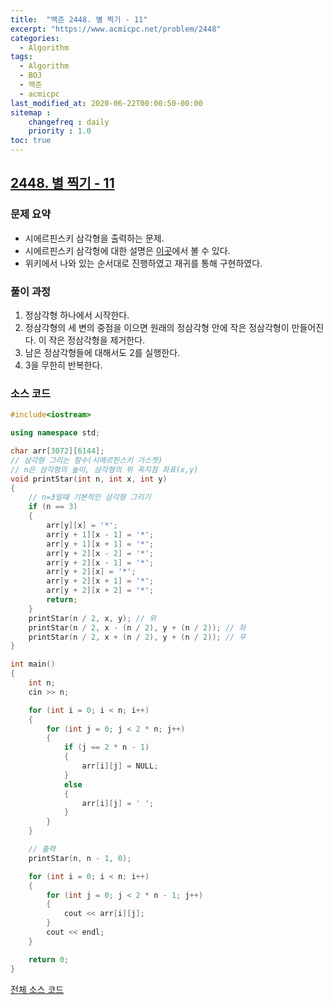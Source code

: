 ```yaml
---
title:  "백준 2448. 별 찍기 - 11"
excerpt: "https://www.acmicpc.net/problem/2448"
categories:
  - Algorithm
tags:
  - Algorithm
  - BOJ
  - 백준
  - acmicpc
last_modified_at: 2020-06-22T00:00:50-00:00
sitemap :
    changefreq : daily
    priority : 1.0
toc: true
---
```


## [2448. 별 찍기 - 11](https://www.acmicpc.net/problem/2448)
### 문제 요약
- 시에르핀스키 삼각형을 출력하는 문제.
- 시에르핀스키 삼각형에 대한 설명은 [이곳](https://ko.wikipedia.org/wiki/%EC%8B%9C%EC%97%90%EB%A5%B4%ED%95%80%EC%8A%A4%ED%82%A4_%EC%82%BC%EA%B0%81%ED%98%95)에서 볼 수 있다.
- 위키에서 나와 있는 순서대로 진행하였고 재귀를 통해 구현하였다.

### 풀이 과정
1. 정삼각형 하나에서 시작한다.
2. 정삼각형의 세 변의 중점을 이으면 원래의 정삼각형 안에 작은 정삼각형이 만들어진다. 이 작은 정삼각형을 제거한다.
3. 남은 정삼각형들에 대해서도 2를 실행한다.
4. 3을 무한히 반복한다.

### 소스 코드
```cpp
#include<iostream>

using namespace std;

char arr[3072][6144];
// 삼각형 그리는 함수(시에르핀스키 가스켓)
// n은 삼각형의 높이, 삼각형의 위 꼭지점 좌표(x,y)
void printStar(int n, int x, int y)
{
    // n=3일때 기본적인 삼각형 그리기
    if (n == 3)
    {
        arr[y][x] = '*';
        arr[y + 1][x - 1] = '*';
        arr[y + 1][x + 1] = '*';
        arr[y + 2][x - 2] = '*';
        arr[y + 2][x - 1] = '*';
        arr[y + 2][x] = '*';
        arr[y + 2][x + 1] = '*';
        arr[y + 2][x + 2] = '*';
        return;
    }
    printStar(n / 2, x, y); // 위
    printStar(n / 2, x - (n / 2), y + (n / 2)); // 좌
    printStar(n / 2, x + (n / 2), y + (n / 2)); // 우
}

int main()
{
    int n;
    cin >> n;

    for (int i = 0; i < n; i++)
    {
        for (int j = 0; j < 2 * n; j++)
        {
            if (j == 2 * n - 1)
            {
                arr[i][j] = NULL;
            }
            else
            {
                arr[i][j] = ' ';
            }
        }
    }

    // 출력
    printStar(n, n - 1, 0);

    for (int i = 0; i < n; i++)
    {
        for (int j = 0; j < 2 * n - 1; j++)
        {
            cout << arr[i][j];
        }
        cout << endl;
    }

    return 0;
}

```

[전체 소스 코드](https://github.com/tdm1223/Algorithm/blob/master/acmicpc.net/source/2448.cpp)